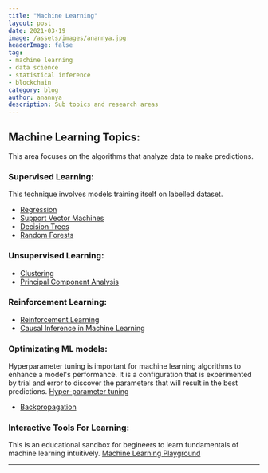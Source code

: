```yaml
---
title: "Machine Learning"
layout: post
date: 2021-03-19
image: /assets/images/anannya.jpg
headerImage: false
tag:
- machine learning
- data science
- statistical inference
- blockchain
category: blog
author: anannya
description: Sub topics and research areas 
---
```


## Machine Learning Topics:
This area focuses on the algorithms that analyze data to make predictions.


### Supervised Learning:
This technique involves models training itself on labelled dataset.

- [Regression](#evidence)
- [Support Vector Machines](#evidence)
- [Decision Trees](#evidence)
- [Random Forests](#evidence)


### Unsupervised Learning:

- [Clustering](#evidence)
- [Principal Component Analysis](#evidence)

### Reinforcement Learning:

- [Reinforcement Learning][1]
- [Causal Inference in Machine Learning][2]


### Optimizating ML models:

Hyperparameter tuning is important for machine learning algorithms to enhance a model's performance. It is a configuration that is experimented by trial and error to discover 
the parameters that will result in the best predictions. [Hyper-parameter tuning][1]
- [Backpropagation][1]


### Interactive Tools For Learning:

This is an educational sandbox for begineers to learn fundamentals of machine learning intuitively. [Machine Learning Playground][1]


---

[1]:https://ml-playground.com/
[2]:https://github.com/Anannya2021/Anannya2021.github.io/assets/2021-03-20-Causality.markdown





